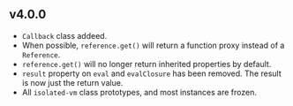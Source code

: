 ## v4.0.0
- `Callback` class addeed.
- When possible, `reference.get()` will return a function proxy instead of a `Reference`.
- `reference.get()` will no longer return inherited properties by default.
- `result` property on `eval` and `evalClosure` has been removed. The result is now just the return
value.
- All `isolated-vm` class prototypes, and most instances are frozen.
